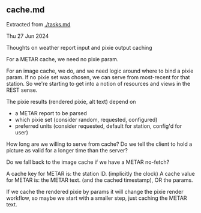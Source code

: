 ## cache.md

Extracted from [./tasks.md](./tasks.md)

Thu 27 Jun 2024

Thoughts on weather report input and pixie output caching

For a METAR cache, we need no pixie param.

For an image cache, we do, and we need logic around where to bind a pixie param.
If no pixie set was chosen, we can serve from most-recent for that station.
So we're starting to get into a notion of resources and views in the REST sense.

The pixie results (rendered pixie, alt text) depend on
* a METAR report to be parsed
* which pixie set (consider random, requested, configured)
* preferred units (consider requested, default for station, config'd for user)

How long are we willing to serve from cache? Do we tell the client to hold a
picture as valid for a longer time than the server? 

Do we fall back to the image cache if we have a METAR no-fetch?

A cache key for METAR is:   the station ID. (implicitly the clock)
A cache value for METAR is: the METAR text. (and the cached timestamp), OR the params.

If we cache the rendered pixie by params it will change the pixie render 
workflow, so maybe we start with a smaller step, just caching the METAR text.
